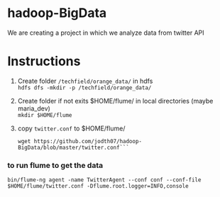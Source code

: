 # hadoop-BigData
We are creating a project in which we analyze data from twitter API

# Instructions 
1. Create folder `/techfield/orange_data/` in hdfs <br />
    `hdfs dfs -mkdir -p /techfield/orange_data/`

2. Create folder if not exits $HOME/flume/ in local directories (maybe maria_dev) <br />
    `mkdir $HOME/flume`

3. copy `twitter.conf` to $HOME/flume/ <br />

    ```cd $HOME/flume/
    wget https://github.com/jodth07/hadoop-BigData/blob/master/twitter.conf```

### to run flume to get the data
`bin/flume-ng agent -name TwitterAgent --conf conf --conf-file $HOME/flume/twitter.conf -Dflume.root.logger=INFO,console`
